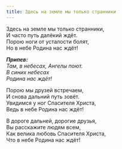 ```yaml
---
title: Здесь на земле мы только странники
---
```


Здесь на земле мы только странники,  
И часто путь далёкий ждёт.  
Порою ноги от усталости болят,  
Но в небе Родина нас ждёт!

*__Припев:__  
Там, в небесах, Ангелы поют.  
В синих небесах  
Родина нас ждёт!* 

Порою мы друзей встречаем,  
И снова дальний путь зовёт.  
Увидимся у ног Спасителя Христа,  
Ведь в небе Родина нас ждёт! 

В дороге дальней, дорогие друзья,  
Вы расскажите людям всем,  
Как велика любовь Спасителя Христа,  
Что в небе Родина нас ждёт!
